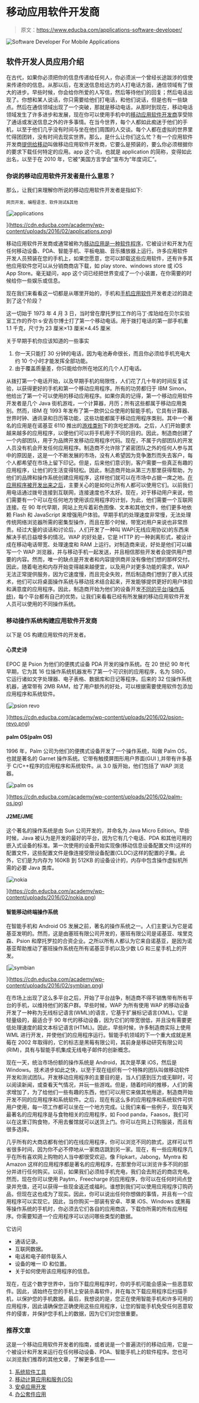 # 移动应用软件开发商

> 原文：<https://www.educba.com/applications-software-developer/>

![Software Developer For Mobile Applications](img/4823e73cc6797cf11a9713d3f04c2ffe.png)



## 软件开发人员应用介绍

在古代，如果你必须把你的信息传递给任何人，你必须派一个曾经长途跋涉的信使来传递你的信息。从那以后，在发送信息给远方的人打电话方面，通信领域有了很大的进步。早些时候，你会给你所爱的人写信，然后等待他们的回复；然后电话出现了。你想和某人说话，你只需要给他们打电话，和他们说话，但是也有一些缺点。然后在通信领域出现了一个突破，那就是移动电话，从那时到现在，移动电话领域发生了许多进步和发展，现在你可以使用手机中的[移动应用软件开发商](https://www.educba.com/applications-software-developer/ "Mobile Operating Systems to Build Applications")享受除了通话或发送信息之外的许多事情。在当今世界，每个人都如此痴迷于他们的手机，以至于他们几乎没有时间与坐在他们周围的人交谈。每个人都在虚拟的世界里忙得团团转，没有时间去现实世界。那么，是什么让你们这么忙？有一个应用软件开发商[提供给移动](https://www.educba.com/mobile-computing-applications-and-services/ "Mobile Computing Applications and Services")叫做移动应用软件开发商，它要么是预装的，要么你必须根据你的要求下载任何特定的应用。app 这个词，也就是 application 的简称，变得如此出名，以至于在 2010 年，它被“美国方言学会”宣布为“年度词汇”。

### 你说的移动应用软件开发者是什么意思？

那么，让我们来理解你所说的移动应用软件开发者是指如下:

<small>网页开发、编程语言、软件测试&其他</small>

[![applications](img/c6a852174da242b56dbef937f5cc56d7.png)

](https://cdn.educba.com/academy/wp-content/uploads/2016/02/applications.png) 

移动应用软件开发商或通常被称为[移动应用是一种软件程序](https://www.educba.com/mobile-app-development-tool/ "How to Create an Mobile App in 10 Steps")，它被设计和开发为在任何移动设备、PDA、智能手机、平板电脑、音乐播放器上运行。许多应用软件开发人员预装在您的手机上，如果您愿意，您可以卸载这些应用软件，还有许多其他应用软件您可以从分销商商店下载，如 play store、windows store 或 iOS App Store。毫无疑问，app 这个词已经把世界变成了一个小装置，在你需要的时候给你一些娱乐或信息。

现在我们来看看这一切都是从哪里开始的，手机和[手机应用软件](https://www.educba.com/mobile-application-software/)开发者走过的路走到了这个阶段？

这一切始于 1973 年 4 月 3 日，当时曾在摩托罗拉工作的马丁·库珀给在贝尔实验室工作的乔尔·s·安吉尔博士打了第一个移动电话。用于拨打电话的第一部手机重 1.1 千克，尺寸为 23 厘米×13 厘米×4.45 厘米

关于早期手机你应该知道的一些事实

1.  你一天只能打 30 分钟的电话，因为电池寿命很长，而且你必须给手机充电大约 10 个小时才能发挥全部功能。
2.  由于覆盖质量差，你只能给你所在地区的几个人打电话。

从拨打第一个电话开始，以及早期手机的局限性，人们花了几十年的时间反复试验，以获得更好的手机和第一个移动应用程序。所有的功劳都归于 IBM Simon，他给出了第一个可以使用的移动应用程序。如果你真的记得，第一个移动应用软件开发者是几个 Java 街机游戏，一个计算器，月历；所有这些都属于移动应用类别。然而，IBM 在 1993 年发布了第一款供公众使用的智能手机，它具有计算器、世界时钟、通讯录和日历等功能，这些功能都属于移动应用程序类别。其中一个著名的应用是在诺基亚 6110 推出的[游戏类别](https://www.educba.com/mobile-games-app/ "How to Build Mobile Games?")下的贪吃蛇游戏。之后，人们开始要求越来越多的应用程序，以便他们可以将手机用于不同的目的。因此，制造商创建了一个内部团队，用于为品牌开发移动应用程序代码。现在，不属于内部团队的开发人员没有机会开发任何应用程序。制造商不允许除了紧密团队之外的任何人参与其中的原因是，这是一个不断发展的市场，没有人希望因为竞争激烈而失去客户，每个人都希望在市场上留下印记。但是，后来他们意识到，客户需要一些真正有趣的应用程序，让他们的生活变得轻松。因此，制造商开始从第三方那里获得帮助，为他们的品牌和操作系统创建应用程序，这样他们就可以在市场中占据一席之地。[在应用程序被开发出来之后](https://www.educba.com/app-development-tool/ "Choose Best Technology for App Development")，主要关心的是如何让所有人都可以使用它们。以前我们用电话通过拨号连接到互联网，连接速度也不太好。现在，对于移动用户来说，他们需要有一个可以在任何地方使用该应用程序的计划，为此，他们需要一个互联网连接。在 90 年代早期，网站上充斥着彩色图像、文本和其他文件，他们更多地依赖 Flash 和 JavaScript 来增强用户体验。早期手机的处理速度非常慢，无法处理传统网络浏览器所需的密集型操作，而且在那个时候，带宽对用户来说也非常昂贵。经过大量的谈话和讨论后，人们开发了一种叫 WAP(无线应用协议)的东西来解决手机日益增多的情况。WAP 的好处是，它是 HTTP 的一种剥离形式，被设计成在移动电话带宽、处理速度和 RAM 上运行。对制造商来说，好处是他们可以编写一个 WAP 浏览器，并与移动手机一起发送，并且相信那些开发者会提供用户想要的内容。然而，唯一的缺点是开发者和内容提供商并没有像他们想的那样交付。因此，随着电池和内存开始变得越来越便宜，以及用户对更多功能的需求，WAP 无法正常提供服务，因为它速度慢，而且完全失败，然后制造商们想到了嵌入式技术，他们可以将桌面操作系统与移动技术结合起来，开发能够提供更好的用户体验和满意度的应用程序。因此，制造商开始为他们的设备开发[不同的平台(操作系统)](https://www.educba.com/applications-software-developer/ "Mobile Operating Systems to Build Applications")，每个平台都有自己的优势。让我们来看看已经有所发展的移动应用软件开发人员可以使用的不同操作系统。

### 移动操作系统构建应用软件开发商

以下是 OS 构建应用软件的开发者。

#### 心灵史诗

EPOC 是 Psion 为他们的便携式设备 PDA 开发的操作系统。在 20 世纪 90 年代早期，它为其 16 位操作系统机器发布了第一个可识别的应用程序，名为 SIBO，它运行诸如文字处理器、电子表格、数据库和日记等程序。后来的 32 位操作系统机器，通常带有 2MB RAM，给了用户额外的好处，可以根据需要使用软件包添加应用程序和系统软件。

[![psion revo](img/9f64b43f4ff1236b2aa66a07185ab92e.png)

](https://cdn.educba.com/academy/wp-content/uploads/2016/02/psion-revo.png) 

#### palm OS(palm OS)

1996 年，Palm 公司为他们的便携式设备开发了一个操作系统，叫做 Palm OS，也就是著名的 Garnet 操作系统。它带有触摸屏图形用户界面(GUI ),并带有许多基于 C/C++程序的应用程序和系统软件。从 3.0 版开始，他们包括了 WAP 浏览器。

[![palm os](img/5ba8475e3b7ac7c6aa796f83561c27b1.png)

](https://cdn.educba.com/academy/wp-content/uploads/2016/02/palm-os.jpg) 

#### J2ME/JME

这个著名的操作系统是由 Sun 公司开发的，并命名为 Java Micro Edition。早些时候，Java 被认为是开发的最好的平台，因为它有几个电话、PDA 和其他可用的嵌入式设备的标准。第一次使用的设备开始实现像(移动信息设备配置文件)这样的配置文件，这些配置文件是像连接受限设备配置(CLDC)这样的配置的子集。此外，它们是为内存为 160KB 到 512KB 的设备设计的，内存中包含操作虚拟机所需的必要 Java 类库。

[![nokia](img/a889fdb44fc1873f91a1c4f9e604dfdb.png)

](https://cdn.educba.com/academy/wp-content/uploads/2016/02/nokia.png) 

#### 智能移动终端操作系统

在智能手机和 Android OS 发展之前，著名的操作系统之一。人们主要认为它是诺基亚发明的。然而，这是由塞班有限公司开发的，塞班有限公司是诺基亚、埃里克森、Psion 和摩托罗拉的合资企业。之所以所有人都认为它来自诺基亚，是因为诺基亚帮助推动了塞班操作系统在所有诺基亚手机以及少数 LG 和三星手机上的开发。

[![symbian](img/35ecc3f68aa8b609d63318c7b3c74203.png)

](https://cdn.educba.com/academy/wp-content/uploads/2016/02/symbian.png) 

在市场上出现了这么多平台之后，开始了平台战争，制造商不得不销售带有所有平台的手机，以维持他们的客户群。早些时候，WAP 为所有使用 WAP 的移动设备开发了一种称为无线标记语言(WML)的语言，它基于扩展标记语言(XML)。它是轻量级的，最适合于 90 年代的移动设备，因为它们的带宽很低，并且没有需要更低处理速度的超文本标记语言(HTML)。因此，早些时候，许多制造商实际上使用 WML 进行开发，并使他们的应用程序运行。智能手机领域的下一个重大成就是黑莓在 2002 年取得的，它的标志是黑莓有限公司，其前身是移动研究有限公司(RIM)，具有与智能手机集成无线电子邮件的创新概念。

现在一天，统治市场份额的操作系统是 Android，其次是苹果 iOS，然后是 Windows。技术进步如此之快，以至于现在组织有一个特殊的团队叫做移动软件开发和测试团队。开发移动应用程序的主要目的是，当人们感到压力或无聊时，可以阅读新闻，或查看天气情况，并玩一些游戏。但是，随着时间的推移，人们的需求增加了，为了给他们一些有趣的东西，他们可以用它来做其他用途，制造商开始开发不同的应用程序和系统软件。之后，现在有这么多的应用程序和系统软件可供用户使用，每一项工作都可以坐在一个地方完成。让我们来看一些例子，现在每天最著名的应用程序是与食物相关的应用程序，如 Food panda，Faasos，我们可以在这里订购食物，不用去餐馆就可以送货上门。你可以在网上订购服装，而且有很多选择。

几乎所有的大商店都有他们的在线应用程序，你可以浏览不同的款式，这样可以节省很多时间，因为你不必不停地从一家商店跳到另一家。现在，有一些应用程序几乎在所有喜欢网上购物的人当中都很受欢迎。像 Flipkart，Jabong，Myntra 和 Amazon 这样的应用程序都是著名的应用程序，在那里你可以浏览许多不同的部分并进行任何购买。以前，如果我们必须给手机充电，我们会去附近的商店充电。然而，现在你可以使用 Paytm，Freecharge 的应用程序，你可以在任何时间点登录并充值，还可以获得一些现金返还或福利。谁想到我们可以使用应用程序订购药品，但现在这也成为了现实。因此，你可以说出任何你想做的事情，并且有一个应用程序可以实现它。因此，当你购买一部装有安卓、苹果 iOS、Windows 或黑莓等操作系统的手机时，你必须去它们各自的应用商店，下载你所需的所有应用程序。你需要知道一个应用程序可以访问哪些类型的数据。

它访问

*   通话记录。
*   互联网数据。
*   电话和电子邮件联系人
*   设备的唯一 ID 和位置。
*   关于如何使用该应用程序的信息。

现在，在这个数字世界中，当你下载应用程序时，你的手机可能会感染一些恶意软件。因此，请始终在您的手机上安装杀毒软件，并在每次下载应用程序后扫描手机，以保护您的手机数据。最后，我想说的是，您正在使用智能手机和许多可用的应用程序，因此请确保您正确使用这些应用程序，让您的智能手机免受任何恶意软件的侵害，并保护您手机上的数据，因为它们对您很重要。

### 推荐文章

这是一个移动应用软件开发者的指南，或者说是一个普遍流行的移动应用，它是一个被设计和开发来运行在任何移动设备、PDA、智能手机上的软件程序。您也可以浏览我们推荐的其他文章，了解更多信息——

1.  [系统软件工具](https://www.educba.com/system-software-tools/)
2.  [移动计算应用和服务(OS)](https://www.educba.com/mobile-computing-applications-and-services/)
3.  [安卓应用开发](https://www.educba.com/android-apps-development/)
4.  [办公套件应用](https://www.educba.com/office-suite-applications/)





